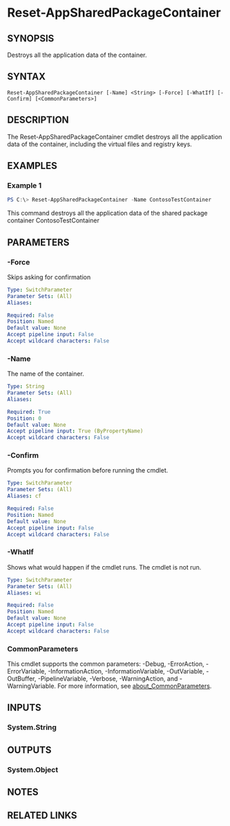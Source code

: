 ﻿---
external help file: Microsoft.Windows.Appx.PackageManager.Commands.dll-Help.xml
Module Name: appx
online version: https://docs.microsoft.com/powershell/module/appx/remove-appxvolume?view=windowsserver2022-ps&wt.mc_id=ps-gethelp
schema: 2.0.0
---

# Reset-AppSharedPackageContainer

## SYNOPSIS
Destroys all the application data of the container.

## SYNTAX

```
Reset-AppSharedPackageContainer [-Name] <String> [-Force] [-WhatIf] [-Confirm] [<CommonParameters>]
```

## DESCRIPTION
The Reset-AppSharedPackageContainer cmdlet destroys all the application data of the container,
including the virtual files and registry keys.

## EXAMPLES

### Example 1
```powershell
PS C:\> Reset-AppSharedPackageContainer -Name ContosoTestContainer
```

This command destroys all the application data of the shared package container ContosoTestContainer

## PARAMETERS

### -Force
Skips asking for confirmation

```yaml
Type: SwitchParameter
Parameter Sets: (All)
Aliases:

Required: False
Position: Named
Default value: None
Accept pipeline input: False
Accept wildcard characters: False
```

### -Name
The name of the container.

```yaml
Type: String
Parameter Sets: (All)
Aliases:

Required: True
Position: 0
Default value: None
Accept pipeline input: True (ByPropertyName)
Accept wildcard characters: False
```

### -Confirm
Prompts you for confirmation before running the cmdlet.

```yaml
Type: SwitchParameter
Parameter Sets: (All)
Aliases: cf

Required: False
Position: Named
Default value: None
Accept pipeline input: False
Accept wildcard characters: False
```

### -WhatIf
Shows what would happen if the cmdlet runs.
The cmdlet is not run.

```yaml
Type: SwitchParameter
Parameter Sets: (All)
Aliases: wi

Required: False
Position: Named
Default value: None
Accept pipeline input: False
Accept wildcard characters: False
```

### CommonParameters
This cmdlet supports the common parameters: -Debug, -ErrorAction, -ErrorVariable, -InformationAction, -InformationVariable, -OutVariable, -OutBuffer, -PipelineVariable, -Verbose, -WarningAction, and -WarningVariable. For more information, see [about_CommonParameters](http://go.microsoft.com/fwlink/?LinkID=113216).

## INPUTS

### System.String

## OUTPUTS

### System.Object
## NOTES

## RELATED LINKS
